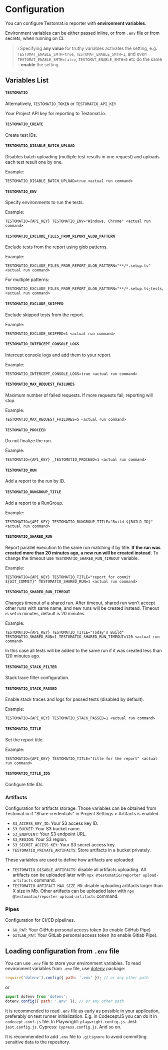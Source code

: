 # Configuration

You can configure Testomat.io reporter with **environment variables**.

Environment variables can be either passed inline, or from `.env` file or from secrets, when running on CI.

> ℹ️ Specifying **any value** for truthy variables activates the setting, e.g. `TESTOMAT_ENABLE_SMTH=true`, `TESTOMAT_ENABLE_SMTH=1`, and even `TESTOMAT_ENABLE_SMTH=false`, `TESTOMAT_ENABLE_SMTH=0` etc do the same - **enable** the setting.

## Variables List

#### `TESTOMATIO`

Alternatively, `TESTOMATIO_TOKEN` or `TESTOMATIO_API_KEY`

Your Project API key for reporting to Testomat.io.

#### `TESTOMATIO_CREATE`

Create test IDs.

#### `TESTOMATIO_DISABLE_BATCH_UPLOAD`

Disables batch uploading (multiple test results in one request) and uploads each test result one by one.

Example:

```
TESTOMATIO_DISABLE_BATCH_UPLOAD=true <actual run command>
```

#### `TESTOMATIO_ENV`

Specify environments to run the tests.

Example:

```
TESTOMATIO={API_KEY} TESTOMATIO_ENV="Windows, Chrome" <actual run command>
```

#### `TESTOMATIO_EXCLUDE_FILES_FROM_REPORT_GLOB_PATTERN`

Exclude tests from the report using [glob patterns](https://www.npmjs.com/package/glob).

Example:

```
TESTOMATIO_EXCLUDE_FILES_FROM_REPORT_GLOB_PATTERN="**/*.setup.ts" <actual run command>
```

For multiple patterns:

```
TESTOMATIO_EXCLUDE_FILES_FROM_REPORT_GLOB_PATTERN="**/*.setup.ts;tests/*.auth.js" <actual run command>
```

#### `TESTOMATIO_EXCLUDE_SKIPPED`

Exclude skipped tests from the report.

Example:

```
TESTOMATIO_EXCLUDE_SKIPPED=1 <actual run command>
```

#### `TESTOMATIO_INTERCEPT_CONSOLE_LOGS`

Intercept console logs and add them to your report.

Example:

```
TESTOMATIO_INTERCEPT_CONSOLE_LOGS=true <actual run command>
```

#### `TESTOMATIO_MAX_REQUEST_FAILURES`

Maximum number of failed requests. If more requests fail, reporting will stop.

Example:

```
TESTOMATIO_MAX_REQUEST_FAILURES=5 <actual run command>
```

#### `TESTOMATIO_PROCEED`

Do not finalize the run.

Example:

```
TESTOMATIO={API_KEY} _TESTOMATIO_PROCEED=1 <actual run command>
```

#### `TESTOMATIO_RUN`

Add a report to the run by ID.

#### `TESTOMATIO_RUNGROUP_TITLE`

Add a report to a RunGroup.

Example:

```
TESTOMATIO={API_KEY} TESTOMATIO_RUNGROUP_TITLE="Build ${BUILD_ID}" <actual run command>
```

#### `TESTOMATIO_SHARED_RUN`

Report parallel execution to the same run matching it by title. **If the run was created more than 20 minutes ago, a new run will be created instead.** To change the timeout use `TESTOMATIO_SHARED_RUN_TIMEOUT` variable.

Example:

```
TESTOMATIO={API_KEY} TESTOMATIO_TITLE="report for commit ${GIT_COMMIT}" TESTOMATIO_SHARED_RUN=1 <actual run command>
```

#### `TESTOMATIO_SHARED_RUN_TIMEOUT`

Changes timeout of a shared run. After timeout, shared run won't accept other runs with same name, and new runs will be created instead. Timeout is set in minutes, default is 20 minutes.

Example:

```
TESTOMATIO={API_KEY} TESTOMATIO_TITLE="Today's Build"  TESTOMATIO_SHARED_RUN=1 TESTOMATIO_SHARED_RUN_TIMEOUT=120 <actual run command>
```

In this case all tests will be added to the same run if it was created less than 120 minutes ago.

#### `TESTOMATIO_STACK_FILTER`

Stack trace filter configuration.

#### `TESTOMATIO_STACK_PASSED`

Enable stack traces and logs for passed tests (disabled by default).

Example:

```
TESTOMATIO={API_KEY} TESTOMATIO_STACK_PASSED=1 <actual run command>
```

#### `TESTOMATIO_TITLE`

Set the report title.

Example:

```
TESTOMATIO={API_KEY} TESTOMATIO_TITLE="title for the report" <actual run command>
```

#### `TESTOMATIO_TITLE_IDS`

Configure title IDs.

### Artifacts

Configuration for artifacts storage. Those variables can be obtained from Testomat.io if "Share credentials" in Project Settings > Artifacts is enabled.

- `S3_ACCESS_KEY_ID`: Your S3 access key ID.
- `S3_BUCKET`: Your S3 bucket name.
- `S3_ENDPOINT`: Your S3 endpoint URL.
- `S3_REGION`: Your S3 region.
- `S3_SECRET_ACCESS_KEY`: Your S3 secret access key.
- `TESTOMATIO_PRIVATE_ARTIFACTS`: Store artifacts in a bucket privately.

These variables are used to define how artifacts are uploaded:

- `TESTOMATIO_DISABLE_ARTIFACTS`: disable all artifacts uploading. All artifacts can be uploaded later with `npx @testomatio/reporter upload-artifacts` command.
- `TESTOMATIO_ARTIFACT_MAX_SIZE_MB`: disable uploading artifacts larger than X size in Mb. Other artifacts can be uploaded later with `npx @testomatio/reporter upload-artifacts` command.

### Pipes

Configuration for CI/CD pipelines.

- `GH_PAT`: Your GitHub personal access token (to enable GitHub Pipe)
- `GITLAB_PAT`: Your GitLab personal access token (to enable Gitlab Pipe).

## Loading configuration from `.env` file

You can use `.env` file to store your environment variables. To read environment variables from `.env` file, use [dotenv](https://www.npmjs.com/package/dotenv) package:

```javascript
require('dotenv').config({ path: '.env' }); // or any other path
```

or

```javascript
import dotenv from 'dotenv';
dotenv.config({ path: '.env' }); // or any other path
```

It is recommended to read `.env` file as early as possible in your application, preferably on test runner initialization.
E.g. in CodeceptJS you can do it in `codecept.conf.js` file. In Playwright: `playwright.config.js`. Jest: `jest.config.js`. Cypress: `cypress.config.js`. And so on.

It is recommended to add `.env` file to `.gitignore` to avoid committing sensitive data to the repository.
